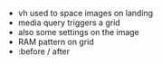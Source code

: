 * vh used to space images on landing
* media query triggers a grid
* also some settings on the image
* RAM pattern on grid
* :before / after

